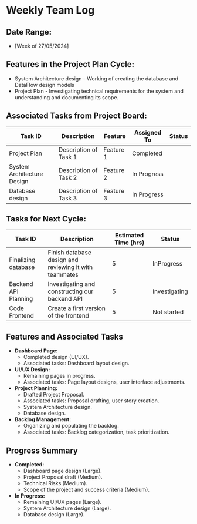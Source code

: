 # Weekly Team Log

## Date Range:
- [Week of 27/05/2024]

## Features in the Project Plan Cycle:
- System Architecture design - Working of creating the database and DataFlow design models
- Project Plan - Investigating technical requirements for the system and understanding and documenting its scope.

## Associated Tasks from Project Board:
| Task ID | Description | Feature | Assigned To | Status |
|---------|-------------|---------|-------------|--------|
| Project Plan  | Description of Task 1 | Feature 1 | Completed |
| System Architecture Design | Description of Task 2 | Feature 2 | In Progress |
| Database design  | Description of Task 3 | Feature 3 | In Progress |

## Tasks for Next Cycle:
| Task ID | Description | Estimated Time (hrs) | Status |
|---------|-------------|----------------------|-------------|
| Finalizing database | Finish database design and reviewing it with teammates | 5 | InProgress|
| Backend API Planning  | Investigating and constructing our backend API | 5 | Investigating |
| Code Frontend  | Create a first version of the frontend | 5 | Not started |

## Features and Associated Tasks
- **Dashboard Page:**
  - Completed design (UI/UX).
  - Associated tasks: Dashboard layout design.
- **UI/UX Design:**
  - Remaining pages in progress.
  - Associated tasks: Page layout designs, user interface adjustments.
- **Project Planning:**
  - Drafted Project Proposal.
  - Associated tasks: Proposal drafting, user story creation.
  - System Architecture design.
  - Database design.
- **Backlog Management:**
  - Organizing and populating the backlog.
  - Associated tasks: Backlog categorization, task prioritization.

## Progress Summary
- **Completed:**
  - Dashboard page design (Large).
  - Project Proposal draft (Medium).
  - Technical Risks (Medium).
  - Scope of the project and success criteria (Medium).
- **In Progress:**
  - Remaining UI/UX pages (Large).
  - System Architecture design (Large).
  - Database design (Large).
